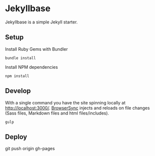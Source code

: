 # Jekyllbase

Jekyllbase is a simple Jekyll starter. 

## Setup

Install Ruby Gems with Bundler

	bundle install 

Install NPM dependencies

	npm install

## Develop

With a single command you have the site spinning locally at [http://localhost:3000/](http://localhost:3000/). [BrowserSync](http://www.browsersync.io) injects and reloads on file changes (Sass files, Markdown files and html files/includes).

    gulp

## Deploy

git push origin gh-pages
